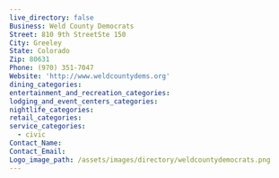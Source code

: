 ```yaml
---
live_directory: false
Business: Weld County Democrats
Street: 810 9th StreetSte 150
City: Greeley
State: Colorado
Zip: 80631
Phone: (970) 351-7047
Website: 'http://www.weldcountydems.org'
dining_categories:
entertainment_and_recreation_categories:
lodging_and_event_centers_categories:
nightlife_categories:
retail_categories:
service_categories:
  - civic
Contact_Name:
Contact_Email:
Logo_image_path: /assets/images/directory/weldcountydemocrats.png
---
```



